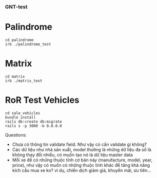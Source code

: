 ### GNT-test

# Palindrome
```
cd palindrome
irb ./palindrome_test
```

# Matrix
```
cd matrix
irb ./matrix_test
```

# RoR Test Vehicles
```
cd sale_vehicles
bundle install
rails db:create db:migrate
rails s -p 3000 -b 0.0.0.0
```

Questions:
- Chưa có thông tin validate field. Như vậy có cần validate gì không?
- Các dữ liệu như nhà sản xuất, model thường là những dữ liệu đa số là không thay đổi nhiều, có muốn tạo nó là dữ liệu master data 
- Mỗi xe đề có những thuộc tính cơ bản này (manufacture, model, year, price),
 như vậy có muốn có những thuộc tính khác để tăng khả năng kích cầu mua xe ko?
ví dụ, chiến dịch giảm giá, khuyến mãi, ưu tiên...
